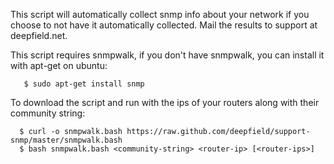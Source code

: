  
This script will automatically collect snmp info about your network if you choose to not have it automatically collected.
Mail the results to support at deepfield.net.

This script requires snmpwalk, if you don't have snmpwalk, you can install it with apt-get on ubuntu:
```
   $ sudo apt-get install snmp
```

To download the script and run with the ips of your routers along with their community string:
```
  $ curl -o snmpwalk.bash https://raw.github.com/deepfield/support-snmp/master/snmpwalk.bash
  $ bash snmpwalk.bash <community-string> <router-ip> [<router-ips>]
```
